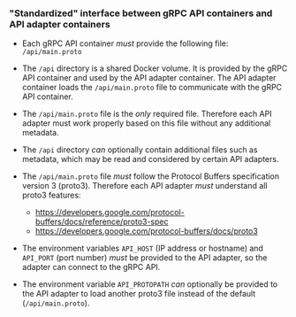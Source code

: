 ### "Standardized" interface between gRPC API containers and API adapter containers

* Each gRPC API container *must* provide the following file: `/api/main.proto`

* The `/api` directory is a shared Docker volume. It is provided by the gRPC API container and used by the API adapter container. The API adapter container loads the `/api/main.proto` file to communicate with the gRPC API container.

* The `/api/main.proto` file is the *only* required file. Therefore each API adapter must work properly based on this file without any additional metadata.

* The `/api` directory *can* optionally contain additional files such as metadata, which may be read and considered by certain API adapters.

* The `/api/main.proto` file *must* follow the Protocol Buffers specification version 3 (proto3). Therefore each API adapter *must* understand all proto3 features:
  * https://developers.google.com/protocol-buffers/docs/reference/proto3-spec
  * https://developers.google.com/protocol-buffers/docs/proto3

* The environment variables `API_HOST` (IP address or hostname) and `API_PORT` (port number) *must* be provided to the API adapter, so the adapter can connect to the gRPC API.

* The environment variable `API_PROTOPATH` *can* optionally be provided to the API adapter to load another proto3 file instead of the default (`/api/main.proto`).
